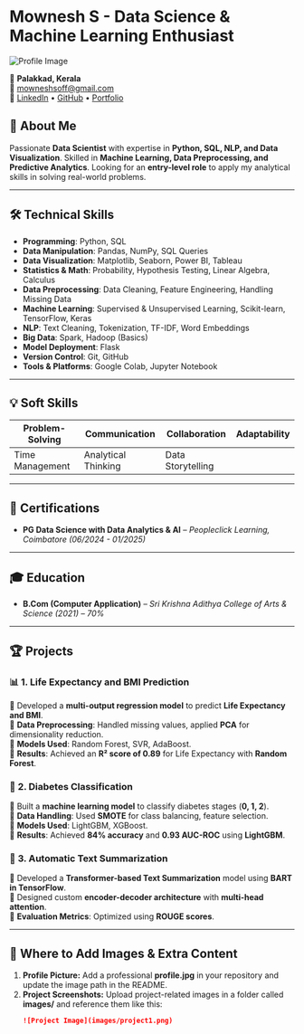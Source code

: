 # Mownesh S - Data Science & Machine Learning Enthusiast  
![Profile Image](profile.jpg) <!-- Add your profile image in the repository and replace profile.jpg -->

📍 **Palakkad, Kerala**  
📧 [mowneshsoff@gmail.com](mailto:mowneshsoff@gmail.com)  
🔗 [LinkedIn](#) • [GitHub](#) • [Portfolio](#) <!-- Replace # with actual links -->

## 🚀 About Me  
Passionate **Data Scientist** with expertise in **Python, SQL, NLP, and Data Visualization**. Skilled in **Machine Learning, Data Preprocessing, and Predictive Analytics**. Looking for an **entry-level role** to apply my analytical skills in solving real-world problems.

---

## 🛠 Technical Skills  

- **Programming**: Python, SQL  
- **Data Manipulation**: Pandas, NumPy, SQL Queries  
- **Data Visualization**: Matplotlib, Seaborn, Power BI, Tableau  
- **Statistics & Math**: Probability, Hypothesis Testing, Linear Algebra, Calculus  
- **Data Preprocessing**: Data Cleaning, Feature Engineering, Handling Missing Data  
- **Machine Learning**: Supervised & Unsupervised Learning, Scikit-learn, TensorFlow, Keras  
- **NLP**: Text Cleaning, Tokenization, TF-IDF, Word Embeddings  
- **Big Data**: Spark, Hadoop (Basics)  
- **Model Deployment**: Flask  
- **Version Control**: Git, GitHub  
- **Tools & Platforms**: Google Colab, Jupyter Notebook  

---

## 💡 Soft Skills  

| Problem-Solving | Communication | Collaboration | Adaptability |  
|----------------|--------------|--------------|--------------|  
| Time Management | Analytical Thinking | Data Storytelling |  

---

## 📜 Certifications  

- **PG Data Science with Data Analytics & AI** – *Peopleclick Learning, Coimbatore (06/2024 - 01/2025)*  

---

## 🎓 Education  

- **B.Com (Computer Application)** – *Sri Krishna Adithya College of Arts & Science (2021) – 70%*  

---

## 🏆 Projects  

### 📊 **1. Life Expectancy and BMI Prediction**  
🔹 Developed a **multi-output regression model** to predict **Life Expectancy and BMI**.  
🔹 **Data Preprocessing**: Handled missing values, applied **PCA** for dimensionality reduction.  
🔹 **Models Used**: Random Forest, SVR, AdaBoost.  
🔹 **Results**: Achieved an **R² score of 0.89** for Life Expectancy with **Random Forest**.  

### 🏥 **2. Diabetes Classification**  
🔹 Built a **machine learning model** to classify diabetes stages (**0, 1, 2**).  
🔹 **Data Handling**: Used **SMOTE** for class balancing, feature selection.  
🔹 **Models Used**: LightGBM, XGBoost.  
🔹 **Results**: Achieved **84% accuracy** and **0.93 AUC-ROC** using **LightGBM**.  

### 📝 **3. Automatic Text Summarization**  
🔹 Developed a **Transformer-based Text Summarization** model using **BART in TensorFlow**.  
🔹 Designed custom **encoder-decoder architecture** with **multi-head attention**.  
🔹 **Evaluation Metrics**: Optimized using **ROUGE scores**.  

---

## 📸 Where to Add Images & Extra Content  

1. **Profile Picture:** Add a professional **profile.jpg** in your repository and update the image path in the README.  
2. **Project Screenshots:** Upload project-related images in a folder called **images/** and reference them like this:  
   ```markdown
   ![Project Image](images/project1.png)
